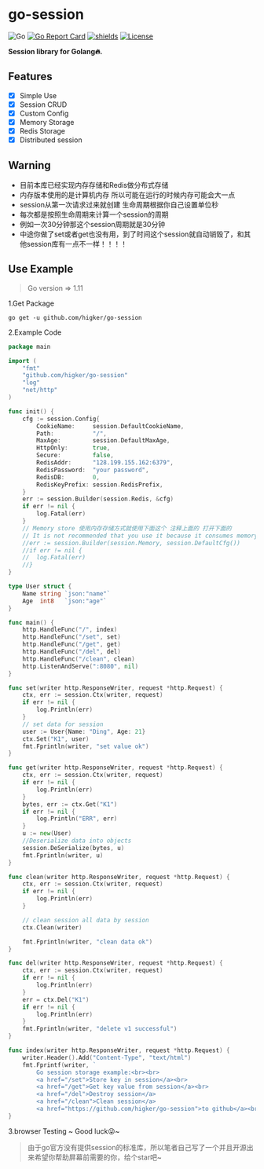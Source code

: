 # go-session
 ![Go](https://github.com/airplayx/gormat/workflows/Go/badge.svg)
 [![Go Report Card](https://goreportcard.com/badge/github.com/airplayx/gormat)](https://goreportcard.com/report/github.com/higker/go-session)
 [![shields](https://img.shields.io/github/v/release/higker/go-session.svg)](https://github.com/higker/go-session/releases)
 [![License](https://img.shields.io/crates/l/iced.svg)](https://github.com/higker/go-session/blob/master/LICENSE)
 
**Session library for Golang🔥.**


## Features

- [x] Simple Use
- [x] Session CRUD
- [x] Custom Config
- [x] Memory Storage
- [x] Redis Storage
- [x] Distributed session

## Warning

- 目前本库已经实现内存存储和Redis做分布式存储
- 内存版本使用的是计算机内存 所以可能在运行的时候内存可能会大一点
- session从第一次请求过来就创建 生命周期根据你自己设置单位秒
-  每次都是按照生命周期来计算一个session的周期
- 例如一次30分钟那这个session周期就是30分钟
- 中途你做了set或者get也没有用，到了时间这个session就自动销毁了，和其他session库有一点不一样！！！！

## Use Example

> Go version => 1.11

1.Get Package

 `go get -u github.com/higker/go-session`
 
2.Example Code

```go
package main

import (
	"fmt"
	"github.com/higker/go-session"
	"log"
	"net/http"
)

func init() {
	cfg := session.Config{
		CookieName:     session.DefaultCookieName,
		Path:           "/",
		MaxAge:         session.DefaultMaxAge,
		HttpOnly:       true,
		Secure:         false,
		RedisAddr:      "128.199.155.162:6379",
		RedisPassword:  "your password",
		RedisDB:        0,
		RedisKeyPrefix: session.RedisPrefix,
	}
	err := session.Builder(session.Redis, &cfg)
	if err != nil {
		log.Fatal(err)
	}
	// Memory store 使用内存存储方式就使用下面这个 注释上面的 打开下面的
	// It is not recommended that you use it because it consumes memory
	//err := session.Builder(session.Memory, session.DefaultCfg())
	//if err != nil {
	//	log.Fatal(err)
	//}
}

type User struct {
	Name string `json:"name"`
	Age  int8   `json:"age"`
}

func main() {
	http.HandleFunc("/", index)
	http.HandleFunc("/set", set)
	http.HandleFunc("/get", get)
	http.HandleFunc("/del", del)
	http.HandleFunc("/clean", clean)
	http.ListenAndServe(":8080", nil)
}

func set(writer http.ResponseWriter, request *http.Request) {
	ctx, err := session.Ctx(writer, request)
	if err != nil {
		log.Println(err)
	}
	// set data for session
	user := User{Name: "Ding", Age: 21}
	ctx.Set("K1", user)
	fmt.Fprintln(writer, "set value ok")
}

func get(writer http.ResponseWriter, request *http.Request) {
	ctx, err := session.Ctx(writer, request)
	if err != nil {
		log.Println(err)
	}
	bytes, err := ctx.Get("K1")
	if err != nil {
		log.Println("ERR", err)
	}
	u := new(User)
	//Deserialize data into objects
	session.DeSerialize(bytes, u)
	fmt.Fprintln(writer, u)
}

func clean(writer http.ResponseWriter, request *http.Request) {
	ctx, err := session.Ctx(writer, request)
	if err != nil {
		log.Println(err)
	}

	// clean session all data by session
	ctx.Clean(writer)

	fmt.Fprintln(writer, "clean data ok")
}

func del(writer http.ResponseWriter, request *http.Request) {
	ctx, err := session.Ctx(writer, request)
	if err != nil {
		log.Println(err)
	}
	err = ctx.Del("K1")
	if err != nil {
		log.Println(err)
	}
	fmt.Fprintln(writer, "delete v1 successful")
}

func index(writer http.ResponseWriter, request *http.Request) {
	writer.Header().Add("Content-Type", "text/html")
	fmt.Fprintf(writer, `
        Go session storage example:<br><br>
        <a href="/set">Store key in session</a><br>
        <a href="/get">Get key value from session</a><br>
        <a href="/del">Destroy session</a>
		<a href="/clean">Clean session</a>
		<a href="https://github.com/higker/go-session">to github</a><br>`)
}

 ```
3.browser Testing ~  Good luck😜~
 > 由于go官方没有提供session的标准库，所以笔者自己写了一个并且开源出来希望你帮助屏幕前需要的你，给个star吧~
